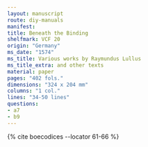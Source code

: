 ```yaml
---
layout: manuscript
route: diy-manuals
manifest: 
title: Beneath the Binding
shelfmark: VCF 20
origin: "Germany"
ms_date: "1574"
ms_title: Various works by Raymundus Lullus
ms_title_extra: and other texts
material: paper
pages: "402 fols."
dimensions: "324 x 204 mm"
columns: "1 col."
lines: "34-50 lines"
questions:
- a7
- b9
---
```


{% cite boecodices --locator 61-66 %}